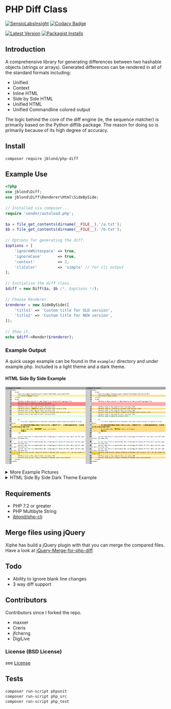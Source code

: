 # PHP Diff Class

[![SensioLabsInsight](https://insight.sensiolabs.com/projects/aa609edb-cdb1-45cf-ad51-afbdab48f6a1/mini.png)](https://insight.sensiolabs.com/projects/aa609edb-cdb1-45cf-ad51-afbdab48f6a1) [![Codacy Badge](https://api.codacy.com/project/badge/Grade/db5f8d57b1234502aeb852afc87e0dfe)](https://www.codacy.com/app/leet31337/php-diff)

[![Latest Version](https://img.shields.io/github/release/JBlond/php-diff.svg?style=flat-square&label=Release)](https://github.com/JBlond/php-diff/releases) [![Packagist Installs](https://badgen.net/packagist/dt/JBlond/php-diff)](https://packagist.org/packages/jblond/php-diff)

## Introduction

A comprehensive library for generating differences between two hashable objects (strings or arrays).
Generated differences can be rendered in all of the standard formats including:

* Unified
* Context
* Inline HTML
* Side by Side HTML
* Unified HTML
* Unified Commandline colored output

The logic behind the core of the diff engine (ie, the sequence matcher) is primarily based on the Python difflib
package. The reason for doing so is primarily because of its high degree of accuracy.

## Install

```shell
composer require jblond/php-diff
```

## Example Use

```PHP
<?php
use jblond\Diff;
use jblond\Diff\Renderer\Html\SideBySide;

// Installed via composer...
require 'vendor/autoload.php';

$a = file_get_contents(dirname(__FILE__).'/a.txt');
$b = file_get_contents(dirname(__FILE__).'/b.txt');

// Options for generating the diff.
$options = [
    'ignoreWhitespace' => true,
    'ignoreCase'       => true,
    'context'          => 2,
    'cliColor'         => 'simple' // for cli output
];

// Initialize the diff class.
$diff = new Diff($a, $b /*, $options */);

// Choose Renderer.
$renderer = new SideBySide([
    'title1' => 'Custom title for OLD version',
    'title2' => 'Custom title for NEW version',
]);

// Show it.
echo $diff->Render($renderer);
```

### Example Output
A quick usage example can be found in the `example/` directory and under example.php. Included is a light theme and a dark theme.

#### HTML Side By Side Example

![HTML Side By Side Example](htmlSideBySide.png "HTML Side By Side Example")

<details><summary>More Example Pictures</summary><br>

#### HTML Inline Example

![HTML Inline Example](htmlInline.png "HTML Inline Example")

#### HTML Unified Example

![HTML Unified Example](htmlUnified.png "HTML Unified Example")

#### Text Unified Example

![Text Unified Example](textUnified.png "Text Unified Example")

#### Text Context Example

![Text Context Example](textContext.png "Text Context Example")

#### Text Unified Console Example

![Text Unified Console Example](textUnifiedCli.png "Text Unified Console Example")

</details>

<details><summary>HTML Side By Side Dark Theme Example</summary><br>


![HTML Side By Side Dark Theme Example](htmlSidebySideDarkTheme.png "HTML Side By Side Dark Theme Example")

</details>

## Requirements

* PHP 7.2 or greater
* PHP Multibyte String
* [jblond/php-cli](https://github.com/jblond/php-cli)

## Merge files using jQuery

Xiphe has build a jQuery plugin with that you can merge the compared files.
Have a look at [jQuery-Merge-for-php-diff](https://github.com/Xiphe/jQuery-Merge-for-php-diff).

## Todo

* Ability to ignore blank line changes
* 3 way diff support

## Contributors

Contributors since I forked the repo.

* maxxer
* Creris
* jfcherng
* DigiLive

### License (BSD License)

see [License](LICENSE)

## Tests

```shell
composer run-script phpunit
composer run-script php_src
composer run-script php_test
```

